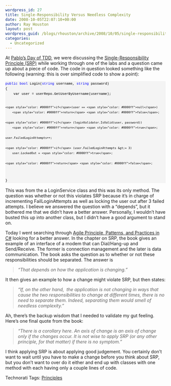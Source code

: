 ```yaml
---
wordpress_id: 27
title: Single-Responsibility Versus Needless Complexity
date: 2008-10-05T22:07:10+00:00
author: Ray Houston
layout: post
wordpress_guid: /blogs/rhouston/archive/2008/10/05/single-responsibility-versus-needless-complexity.aspx
categories:
  - Uncategorized
---
```

At [Pablo&#8217;s Day of TDD](http://www.lostechies.com/blogs/chad_myers/archive/2008/09/15/announcing-pablo-s-days-of-tdd-in-austin-tx.aspx), we were discussing the [Single-Responsibility Principle (SRP)](http://www.lostechies.com/blogs/sean_chambers/archive/2008/03/15/ptom-single-responsibility-principle.aspx) while working through one of the labs and a question came up about a piece of code. The code in question looked something like the following (warning: this is over simplified code to show a point):

<div>
  <pre style="padding-right: 0px;padding-left: 0px;font-size: 8pt;padding-bottom: 0px;margin: 0em;overflow: visible;width: 100%;color: black;border-top-style: none;line-height: 12pt;padding-top: 0px;font-family: consolas, 'Courier New', courier, monospace;border-right-style: none;border-left-style: none;background-color: #f4f4f4;border-bottom-style: none"><span style="color: #0000ff">public</span> <span style="color: #0000ff">bool</span> Login(<span style="color: #0000ff">string</span> username, <span style="color: #0000ff">string</span> password)
{
    var user = userRepo.GetUserByUsername(username);

    <span style="color: #0000ff">if</span>(user == <span style="color: #0000ff">null</span>)
        <span style="color: #0000ff">return</span> <span style="color: #0000ff">false</span>;

    <span style="color: #0000ff">if</span> (loginValidator.IsValid(user, password))
        <span style="color: #0000ff">return</span> <span style="color: #0000ff">true</span>;

    user.FailedLoginAttempts++;

    <span style="color: #0000ff">if</span> (user.FailedLoginAttempts &gt;= 3)
        user.LockedOut = <span style="color: #0000ff">true</span>;

    <span style="color: #0000ff">return</span> <span style="color: #0000ff">false</span>;
}
</pre>
</div>

This was from the a LoginService class and this was its only method. The question was whether or not this violates SRP because it&#8217;s in charge of incrementing FailLoginAttempts as well as locking the user out after 3 failed attempts. I believe we answered the question with a &#8220;depends&#8221;, but it bothered me that we didn&#8217;t have a better answer. Personally, I wouldn&#8217;t have busted this up into another class, but I didn&#8217;t have a good argument to stand on.

Today I went searching through [Agile Principle, Patterns, and Practices in C#](http://www.amazon.com/Principles-Patterns-Practices-Robert-Martin/dp/0131857258) looking for a better answer. In the chapter on SRP, the book gives an example of an interface of a modem that can Dial/Hang-up and Send/Receive. The former is connection management and the later is data communication. The book asks the question as to whether or not these responsibilities should be separated. The answer is

> _&#8220;That depends on how the application is changing.&#8221;_

It then gives an example to how a change might violate SRP, but then states:

> _&#8220;If, on the other hand,&nbsp; the application is not changing in ways that cause the two responsibilities to change at different times, there is no need to separate them. Indeed, separating them would smell of needless complexity.&#8221;_

Ah, there&#8217;s the backup wisdom that I needed to validate my gut feeling. Here&#8217;s one final quote from the book:

> _&#8220;There is a corollary here. An axis of change is an axis of change only if the changes occur. It is not wise to apply SRP (or any other principle, for that matter) if there is no symptom.&#8221;_

I think applying SRP is about applying good judgement. You certainly don&#8217;t want to wait until you have to make a change before you think about SRP, but you don&#8217;t want to over do it either and end up with classes with one method with each having only a couple lines of code.

<div class="wlWriterSmartContent" style="padding-right: 0px;padding-left: 0px;padding-bottom: 0px;margin: 0px;padding-top: 0px">
  Technorati Tags: <a href="http://technorati.com/tags/Principles" rel="tag">Principles</a>
</div>